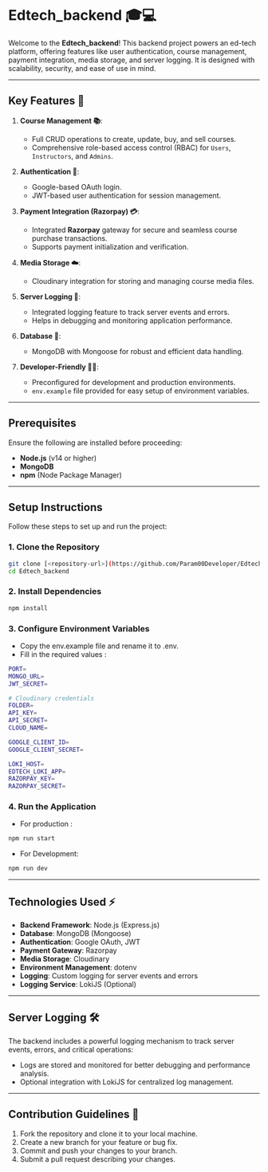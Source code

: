 # Edtech_backend 🎓💻

Welcome to the **Edtech_backend**! This backend project powers an ed-tech platform, offering features like user authentication, course management, payment integration, media storage, and server logging. It is designed with scalability, security, and ease of use in mind.

---

## Key Features 🚀

1. **Course Management 📚**:
   - Full CRUD operations to create, update, buy, and sell courses.
   - Comprehensive role-based access control (RBAC) for `Users`, `Instructors`, and `Admins`.

2. **Authentication 🔐**:
   - Google-based OAuth login.
   - JWT-based user authentication for session management.

3. **Payment Integration (Razorpay) 💳**:
   - Integrated **Razorpay** gateway for secure and seamless course purchase transactions.
   - Supports payment initialization and verification.

4. **Media Storage ☁️**:
   - Cloudinary integration for storing and managing course media files.

5. **Server Logging 📝**:
   - Integrated logging feature to track server events and errors.
   - Helps in debugging and monitoring application performance.

6. **Database 💾**:
   - MongoDB with Mongoose for robust and efficient data handling.

7. **Developer-Friendly 👨‍💻**:
   - Preconfigured for development and production environments.
   - `env.example` file provided for easy setup of environment variables.

---

## Prerequisites

Ensure the following are installed before proceeding:

- **Node.js** (v14 or higher)
- **MongoDB**
- **npm** (Node Package Manager)

---

## Setup Instructions

Follow these steps to set up and run the project:

### 1. Clone the Repository
```bash
git clone [<repository-url>](https://github.com/Param00Developer/Edtech_backend)
cd Edtech_backend
```
### 2. Install Dependencies
```bash
npm install
```
### 3. Configure Environment Variables
- Copy the env.example file and rename it to .env.
- Fill in the required values :
```bash
PORT=
MONGO_URL=
JWT_SECRET=

# Cloudinary credentials
FOLDER=
API_KEY=
API_SECRET=
CLOUD_NAME=

GOOGLE_CLIENT_ID=
GOOGLE_CLIENT_SECRET=

LOKI_HOST=
EDTECH_LOKI_APP=
RAZORPAY_KEY=
RAZORPAY_SECRET=
```
### 4. Run the Application
- For production :
```bash
npm run start
```
- For Development:
```bash
npm run dev
```
---
## Technologies Used ⚡

- **Backend Framework**: Node.js (Express.js)
- **Database**: MongoDB (Mongoose)
- **Authentication**: Google OAuth, JWT
- **Payment Gateway**: Razorpay
- **Media Storage**: Cloudinary
- **Environment Management**: dotenv
- **Logging**: Custom logging for server events and errors
- **Logging Service**: LokiJS (Optional)
---
## Server Logging 🛠️

The backend includes a powerful logging mechanism to track server events, errors, and critical operations:

- Logs are stored and monitored for better debugging and performance analysis.
- Optional integration with LokiJS for centralized log management.
---
## Contribution Guidelines 🤝

1. Fork the repository and clone it to your local machine.
2. Create a new branch for your feature or bug fix.
3. Commit and push your changes to your branch.
4. Submit a pull request describing your changes.

